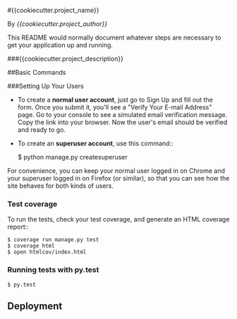 #{{cookiecutter.project_name}}

By *{{cookiecutter.project_author}}*

This README would normally document whatever steps are necessary to get your application up and running.

###{{cookiecutter.project_description}}

##Basic Commands

###Setting Up Your Users


* To create a **normal user account**, just go to Sign Up and fill out the form. Once you submit it, you'll see a "Verify Your E-mail Address" page. Go to your console to see a simulated email verification message. Copy the link into your browser. Now the user's email should be verified and ready to go.

* To create an **superuser account**, use this command::

    $ python manage.py createsuperuser

For convenience, you can keep your normal user logged in on Chrome and your superuser logged in on Firefox (or similar), so that you can see how the site behaves for both kinds of users.

### Test coverage ###

To run the tests, check your test coverage, and generate an HTML coverage report::

    $ coverage run manage.py test
    $ coverage html
    $ open htmlcov/index.html

### Running tests with py.test ###



    $ py.test

Deployment
----------
